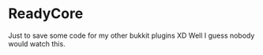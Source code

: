 # ReadyCore
Just to save some code for my other bukkit plugins XD
Well I guess nobody would watch this.
